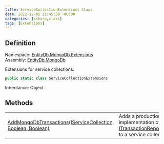 ```yaml
---
title: ServiceCollectionExtensions Class
date: 2022-12-05 21:45:58 -08:00
categories: [csharp,class]
tags: [Extensions]
---
```


## Definition
Namespace: <a href='/posts/csharp.namespace.entitydb.mongodb.extensions/'>EntityDb.MongoDb.Extensions</a><br />
Assembly: <a href='/posts/csharp.assembly.entitydb.mongodb/'>EntityDb.MongoDb</a><br />

Extensions for service collections.

```cs
public static class ServiceCollectionExtensions
```
Inheritance: Object
## Methods
<table><tr><td><!--/posts/csharp.notimplemented.entitydb.mongodb.extensions.servicecollectionextensions.addmongodbtransactions/--><a href='#'>AddMongoDbTransactions(IServiceCollection, Boolean, Boolean)</a></td><td>
Adds a production-ready implementation of <a href='/posts/csharp.interface.entitydb.abstractions.transactions.itransactionrepositoryfactory/'>ITransactionRepositoryFactory</a> to a service
collection.
</td></tr></table>
